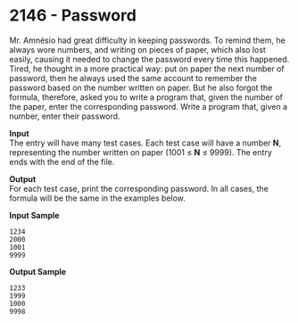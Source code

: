 # 2146 - Password

Mr. Amnésio had great difficulty in keeping passwords. To remind them, he always wore numbers, and writing on pieces of paper, which also lost easily, causing it needed to change the password every time this happened. Tired, he thought in a more practical way: put on paper the next number of password, then he always used the same account to remember the password based on the number written on paper. But he also forgot the formula, therefore, asked you to write a program that, given the number of the paper, enter the corresponding password. Write a program that, given a number, enter their password.

**Input**<br>
The entry will have many test cases. Each test case will have a number **N**, representing the number written on paper (1001 ≤ **N** ≤ 9999). The entry ends with the end of the file.

**Output**<br>
For each test case, print the corresponding password. In all cases, the formula will be the same in the examples below.

**Input Sample**
````
1234         
2000         
1001         
9999
````         

**Output Sample**
````
1233         
1999         
1000         
9998
````         